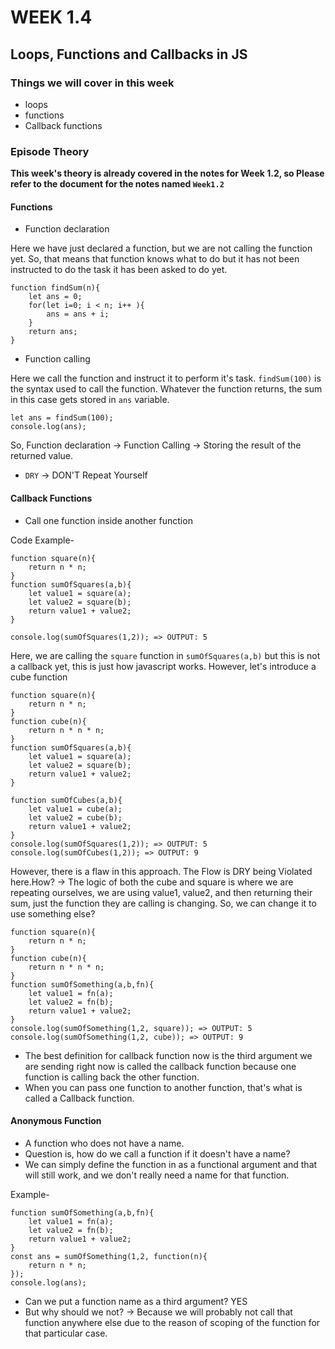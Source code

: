 # WEEK 1.4

## Loops, Functions and Callbacks in JS

### Things we will cover in this week

- loops
- functions
- Callback functions

### Episode Theory

**This week's theory is already covered in the notes for Week 1.2, so Please refer to the document for the notes named `Week1.2`**

#### Functions

- Function declaration

Here we have just declared a function, but we are not calling the function yet. So, that means that function knows what to do but it has not been instructed to do the task it has been asked to do yet.

```
function findSum(n){
    let ans = 0;
    for(let i=0; i < n; i++ ){
        ans = ans + i;
    }
    return ans;
}
```

- Function calling

Here we call the function and instruct it to perform it's task. `findSum(100)` is the syntax used to call the function.
Whatever the function returns, the sum in this case gets stored in `ans` variable.

```
let ans = findSum(100);
console.log(ans);
```

So, Function declaration -> Function Calling -> Storing the result of the returned value.

- `DRY` -> DON'T Repeat Yourself

#### Callback Functions

- Call one function inside another function

Code Example-

```
function square(n){
    return n * n;
}
function sumOfSquares(a,b){
    let value1 = square(a);
    let value2 = square(b);
    return value1 + value2;
}

console.log(sumOfSquares(1,2)); => OUTPUT: 5
```

Here, we are calling the `square` function in `sumOfSquares(a,b)` but this is not a callback yet, this is just how javascript works. However, let's introduce a cube function

```
function square(n){
    return n * n;
}
function cube(n){
    return n * n * n;
}
function sumOfSquares(a,b){
    let value1 = square(a);
    let value2 = square(b);
    return value1 + value2;
}

function sumOfCubes(a,b){
    let value1 = cube(a);
    let value2 = cube(b);
    return value1 + value2;
}
console.log(sumOfSquares(1,2)); => OUTPUT: 5
console.log(sumOfCubes(1,2)); => OUTPUT: 9
```

However, there is a flaw in this approach. The Flow is DRY being Violated here.How?
-> The logic of both the cube and square is where we are repeating ourselves, we are using value1, value2, and then returning their sum, just the function they are calling is changing. So, we can change it to use something else?

```
function square(n){
    return n * n;
}
function cube(n){
    return n * n * n;
}
function sumOfSomething(a,b,fn){
    let value1 = fn(a);
    let value2 = fn(b);
    return value1 + value2;
}
console.log(sumOfSomething(1,2, square)); => OUTPUT: 5
console.log(sumOfSomething(1,2, cube)); => OUTPUT: 9
```

- The best definition for callback function now is the third argument we are sending right now is called the callback function because one function is calling back the other function.
- When you can pass one function to another function, that's what is called a Callback function.

#### Anonymous Function

- A function who does not have a name.
- Question is, how do we call a function if it doesn't have a name?
- We can simply define the function in as a functional argument and that will still work, and we don't really need a name for that function.

Example-

```
function sumOfSomething(a,b,fn){
    let value1 = fn(a);
    let value2 = fn(b);
    return value1 + value2;
}
const ans = sumOfSomething(1,2, function(n){
    return n * n;
});
console.log(ans);
```

- Can we put a function name as a third argument? YES
- But why should we not? -> Because we will probably not call that function anywhere else due to the reason of scoping of the function for that particular case.
